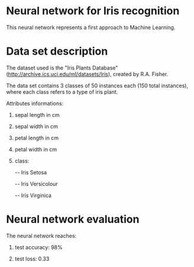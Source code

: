 # Neural network for Iris recognition

This neural network represents a first approach to Machine Learning.

# Data set description

The dataset used is the "Iris Plants Database" (http://archive.ics.uci.edu/ml/datasets/Iris), created by R.A. Fisher.

The data set contains 3 classes of 50 instances each (150 total instances), where each class refers to a type of iris plant. 

Attributes informations:
   1. sepal length in cm
   2. sepal width in cm
   3. petal length in cm
   4. petal width in cm
   5. class: 
   
      -- Iris Setosa
      
      -- Iris Versicolour
      
      -- Iris Virginica

# Neural network evaluation

The neural network reaches:

   1. test accuracy: 98%

   2. test loss: 0.33
